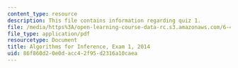 ```yaml
---
content_type: resource
description: This file contains information regarding quiz 1.
file: /media/https%3A/open-learning-course-data-rc.s3.amazonaws.com/6-438-algorithms-for-inference-fall-2014/86f860d20e0dacc42f95d2316a10caea_MIT6_438F14_q14_1.pdf
file_type: application/pdf
resourcetype: Document
title: Algorithms for Inference, Exam 1, 2014
uid: 86f860d2-0e0d-acc4-2f95-d2316a10caea
---
```

